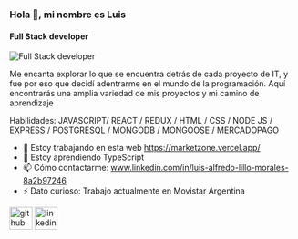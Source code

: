 ### Hola 👋, mi nombre es Luis
#### Full Stack developer
![Full Stack developer](https://img.freepik.com/vector-premium/desarrollo-web-lenguajes-programacion-css-html-it-ui-programador-personaje-dibujos-animados-desarrollo-sitio-web-codificacion-banner-ilustracion-plana_128772-1540.jpg)

Me encanta explorar lo que se encuentra detrás de cada proyecto de IT, y fue por eso que decidí adentrarme en el mundo de la programación. Aquí encontrarás una amplia variedad de mis proyectos y mi camino de aprendizaje

Habilidades: JAVASCRIPT/ REACT / REDUX / HTML / CSS / NODE JS / EXPRESS / POSTGRESQL / MONGODB / MONGOOSE / MERCADOPAGO

- 🔭 Estoy trabajando en esta web https://marketzone.vercel.app/ 
- 🌱 Estoy aprendiendo TypeScript 
- 📫 Cómo contactarme: www.linkedin.com/in/luis-alfredo-lillo-morales-8a2b97246 
- ⚡ Dato curioso: Trabajo actualmente en Movistar Argentina 


[<img src='https://cdn.jsdelivr.net/npm/simple-icons@3.0.1/icons/github.svg' alt='github' height='40'>](https://github.com/https://github.com/Floded)  [<img src='https://cdn.jsdelivr.net/npm/simple-icons@3.0.1/icons/linkedin.svg' alt='linkedin' height='40'>](https://www.linkedin.com/in/www.linkedin.com/in/luis-alfredo-lillo-morales-8a2b97246/)  

